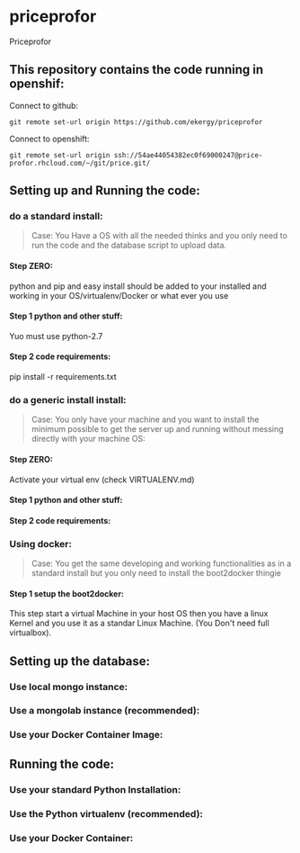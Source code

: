 # priceprofor
Priceprofor

## This repository contains the code running in openshif:
Connect to github:
```
git remote set-url origin https://github.com/ekergy/priceprofor
```
Connect to openshift:
```
git remote set-url origin ssh://54ae44054382ec0f69000247@price-profor.rhcloud.com/~/git/price.git/
```

## Setting up and Running the code:

### do a standard install:
>   Case:
    You Have a OS with all the needed thinks
    and you only need to run the code and the database script
    to upload data.

#### Step ZERO:
python and pip and easy install should be added to your installed and working in your 
OS/virtualenv/Docker or what ever you use

#### Step 1 python and other stuff:
Yuo must use python-2.7

#### Step 2 code requirements:
pip install -r requirements.txt




### do a generic install install:
>   Case:
    You only have your machine and you want to install
    the minimum possible to get the server up and running without
    messing directly with your machine OS:

#### Step ZERO:
Activate your virtual env (check VIRTUALENV.md)

#### Step 1 python and other stuff:

#### Step 2 code requirements:

### Using docker:
>   Case:
    You get the same developing and working functionalities as in a
    standard install but you only need to install the boot2docker thingie

#### Step 1 setup the boot2docker:
This step start a virtual Machine in your host OS then you have a linux
Kernel and you use it as a standar Linux Machine. (You Don't need full virtualbox).















## Setting up the database:

### Use local mongo instance:

### Use a mongolab instance (recommended):

### Use your Docker Container Image:

## Running the code:

### Use your standard Python Installation:

### Use the Python virtualenv (recommended):

### Use your Docker Container:
